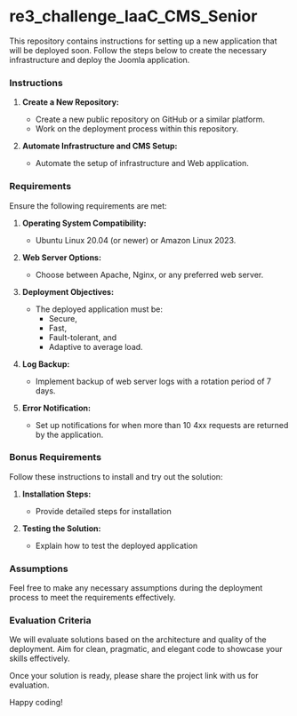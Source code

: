 # re3_challenge_IaaC_CMS_Senior

This repository contains instructions for setting up a new application that will be deployed soon. Follow the steps below to create the necessary infrastructure and deploy the Joomla application.

### Instructions

1. **Create a New Repository:**
   - Create a new public repository on GitHub or a similar platform.
   - Work on the deployment process within this repository.

2. **Automate Infrastructure and CMS Setup:**
   - Automate the setup of infrastructure and Web application.

### Requirements

Ensure the following requirements are met:

1. **Operating System Compatibility:**
   - Ubuntu Linux 20.04 (or newer) or Amazon Linux 2023.

2. **Web Server Options:**
   - Choose between Apache, Nginx, or any preferred web server.

3. **Deployment Objectives:**
   - The deployed application must be:
     - Secure,
     - Fast,
     - Fault-tolerant, and
     - Adaptive to average load.

4. **Log Backup:**
   - Implement backup of web server logs with a rotation period of 7 days.

5. **Error Notification:**
   - Set up notifications for when more than 10 4xx requests are returned by the application.

### Bonus Requirements

Follow these instructions to install and try out the solution:

1. **Installation Steps:**
   - Provide detailed steps for installation

2. **Testing the Solution:**
   - Explain how to test the deployed application

### Assumptions

Feel free to make any necessary assumptions during the deployment process to meet the requirements effectively.

### Evaluation Criteria

We will evaluate solutions based on the architecture and quality of the deployment. Aim for clean, pragmatic, and elegant code to showcase your skills effectively.

Once your solution is ready, please share the project link with us for evaluation.

Happy coding!
